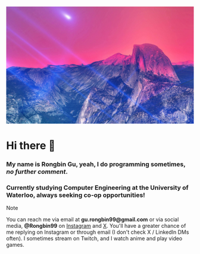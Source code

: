 ![](https://github.com/Rongbin99/Rongbin99/blob/main/Wallpaper2.jpg)
# Hi there 👋
### My name is Rongbin Gu, yeah, I do programming sometimes, _no further comment_. 
### Currently studying Computer Engineering at the University of Waterloo, always seeking co-op opportunities!

> [!NOTE]
> You can reach me via email at __gu.rongbin99@gmail.com__ or via social media, __@Rongbin99__ on [Instagram](https://instagram.com/rongbin99) and [X](https://twitter.com/rongbin99). You'll have a greater chance of me replying on Instagram or through email (I don't check X / LinkedIn DMs often). I sometimes stream on Twitch, and I watch anime and play video games.
